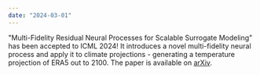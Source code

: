 ```yaml
---
date: "2024-03-01"
---
```

"Multi-Fidelity Residual Neural Processes for Scalable Surrogate Modeling" has been accepted to ICML 2024! It introduces a novel multi-fidelity neural process and apply it to climate projections - generating a temperature projection of ERA5 out to 2100. The paper is available on [arXiv](https://arxiv.org/abs/2402.18846).